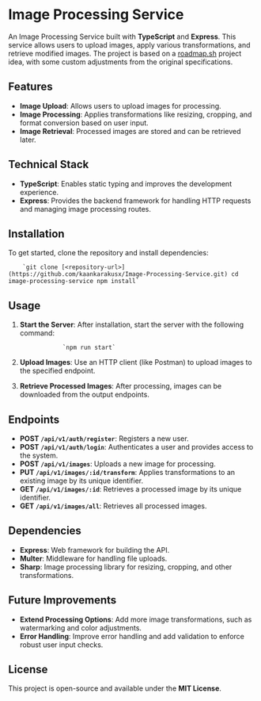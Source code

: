 Image Processing Service
========================

An Image Processing Service built with **TypeScript** and **Express**. This service allows users to upload images, apply various transformations, and retrieve modified images. The project is based on a [roadmap.sh](https://roadmap.sh) project idea, with some custom adjustments from the original specifications.

Features
--------

*   **Image Upload**: Allows users to upload images for processing.
*   **Image Processing**: Applies transformations like resizing, cropping, and format conversion based on user input.
*   **Image Retrieval**: Processed images are stored and can be retrieved later.

Technical Stack
---------------

*   **TypeScript**: Enables static typing and improves the development experience.
*   **Express**: Provides the backend framework for handling HTTP requests and managing image processing routes.

Installation
------------

To get started, clone the repository and install dependencies:

        `git clone [<repository-url>](https://github.com/kaankarakusx/Image-Processing-Service.git) cd image-processing-service npm install`
        
    

Usage
-----

1.  **Start the Server**: After installation, start the server with the following command:
    
                    `npm run start`
                
    
2.  **Upload Images**: Use an HTTP client (like Postman) to upload images to the specified endpoint.
3.  **Retrieve Processed Images**: After processing, images can be downloaded from the output endpoints.

Endpoints
---------

*   **POST `/api/v1/auth/register`**: Registers a new user.
*   **POST `/api/v1/auth/login`**: Authenticates a user and provides access to the system.
*   **POST `/api/v1/images`**: Uploads a new image for processing.
*   **PUT `/api/v1/images/:id/transform`**: Applies transformations to an existing image by its unique identifier.
*   **GET `/api/v1/images/:id`**: Retrieves a processed image by its unique identifier.
*   **GET `/api/v1/images/all`**: Retrieves all processed images.

Dependencies
------------

*   **Express**: Web framework for building the API.
*   **Multer**: Middleware for handling file uploads.
*   **Sharp**: Image processing library for resizing, cropping, and other transformations.

Future Improvements
-------------------

*   **Extend Processing Options**: Add more image transformations, such as watermarking and color adjustments.
*   **Error Handling**: Improve error handling and add validation to enforce robust user input checks.

License
-------

This project is open-source and available under the **MIT License**.
